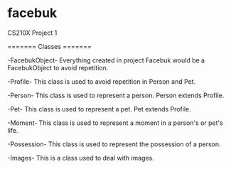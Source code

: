 # facebuk
CS210X Project 1


======= Classes =======

-FacebukObject-
Everything created in project Facebuk would be a FacebukObject to avoid repetition.

-Profile-
This class is used to avoid repetition in Person and Pet.

-Person- 
This class is used to represent a person.
Person extends Profile.

-Pet-
This class is used to represent a pet.
Pet extends Profile.

-Moment-
This class is used to represent a moment in a person's or pet's life.

-Possession-
This class is used to represent the possession of a person. 

-Images- 
This is a class used to deal with images.


